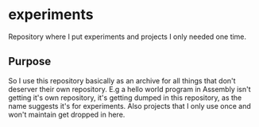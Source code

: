 # experiments
Repository where I put experiments and projects I only needed one time. 

## Purpose
So I use this repository basically as an archive for all things that don't deserver their own repository.
E.g a hello world program in Assembly isn't getting it's own repository, it's getting dumped in this repository,
as the name suggests it's for experiments. Also projects that I only use once and won't maintain get dropped in here.
